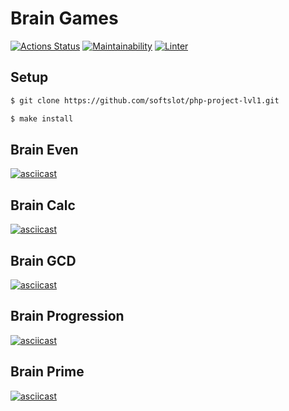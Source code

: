 # Brain Games

[![Actions Status](https://github.com/softslot/php-project-lvl1/workflows/hexlet-check/badge.svg)](https://github.com/softslot/php-project-lvl1/actions) [![Maintainability](https://api.codeclimate.com/v1/badges/10012d1fdd30df291a5e/maintainability)](https://codeclimate.com/github/softslot/php-project-lvl1/maintainability) [![Linter](https://github.com/softslot/php-project-lvl1/actions/workflows/github-actions-lint.yml/badge.svg)](https://github.com/softslot/php-project-lvl1/actions/workflows/github-actions-lint.yml)

## Setup

```sh
$ git clone https://github.com/softslot/php-project-lvl1.git

$ make install
```

## Brain Even

[![asciicast](https://asciinema.org/a/480593.svg)](https://asciinema.org/a/480593)

## Brain Calc

[![asciicast](https://asciinema.org/a/480595.svg)](https://asciinema.org/a/480595)

## Brain GCD

[![asciicast](https://asciinema.org/a/480750.svg)](https://asciinema.org/a/480750)

## Brain Progression

[![asciicast](https://asciinema.org/a/480758.svg)](https://asciinema.org/a/480758)

## Brain Prime

[![asciicast](https://asciinema.org/a/480816.svg)](https://asciinema.org/a/480816)